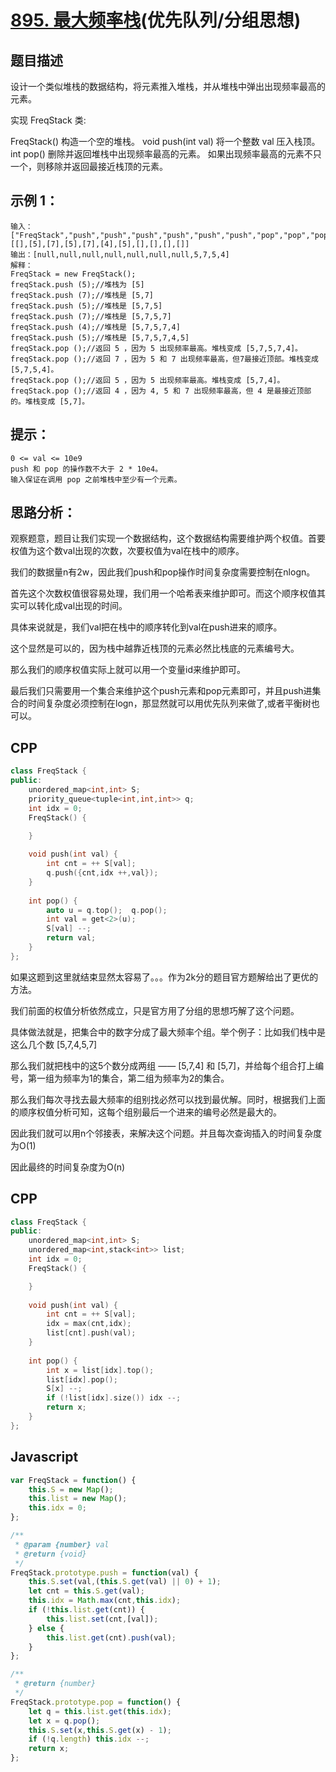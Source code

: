 # [895. 最大频率栈](https://leetcode.cn/problems/maximum-frequency-stack/)(优先队列/分组思想)

## 题目描述

设计一个类似堆栈的数据结构，将元素推入堆栈，并从堆栈中弹出出现频率最高的元素。

实现 FreqStack 类:

FreqStack() 构造一个空的堆栈。
void push(int val) 将一个整数 val 压入栈顶。
int pop() 删除并返回堆栈中出现频率最高的元素。
如果出现频率最高的元素不只一个，则移除并返回最接近栈顶的元素。
 

## 示例 1：
```
输入：
["FreqStack","push","push","push","push","push","push","pop","pop","pop","pop"],
[[],[5],[7],[5],[7],[4],[5],[],[],[],[]]
输出：[null,null,null,null,null,null,null,5,7,5,4]
解释：
FreqStack = new FreqStack();
freqStack.push (5);//堆栈为 [5]
freqStack.push (7);//堆栈是 [5,7]
freqStack.push (5);//堆栈是 [5,7,5]
freqStack.push (7);//堆栈是 [5,7,5,7]
freqStack.push (4);//堆栈是 [5,7,5,7,4]
freqStack.push (5);//堆栈是 [5,7,5,7,4,5]
freqStack.pop ();//返回 5 ，因为 5 出现频率最高。堆栈变成 [5,7,5,7,4]。
freqStack.pop ();//返回 7 ，因为 5 和 7 出现频率最高，但7最接近顶部。堆栈变成 [5,7,5,4]。
freqStack.pop ();//返回 5 ，因为 5 出现频率最高。堆栈变成 [5,7,4]。
freqStack.pop ();//返回 4 ，因为 4, 5 和 7 出现频率最高，但 4 是最接近顶部的。堆栈变成 [5,7]。
```

## 提示：
```
0 <= val <= 10e9
push 和 pop 的操作数不大于 2 * 10e4。
输入保证在调用 pop 之前堆栈中至少有一个元素。
```

## 思路分析：
观察题意，题目让我们实现一个数据结构，这个数据结构需要维护两个权值。首要权值为这个数val出现的次数，次要权值为val在栈中的顺序。

我们的数据量n有2w，因此我们push和pop操作时间复杂度需要控制在nlogn。

首先这个次数权值很容易处理，我们用一个哈希表来维护即可。而这个顺序权值其实可以转化成val出现的时间。

具体来说就是，我们val把在栈中的顺序转化到val在push进来的顺序。

这个显然是可以的，因为栈中越靠近栈顶的元素必然比栈底的元素编号大。

那么我们的顺序权值实际上就可以用一个变量id来维护即可。

最后我们只需要用一个集合来维护这个push元素和pop元素即可，并且push进集合的时间复杂度必须控制在logn，那显然就可以用优先队列来做了,或者平衡树也可以。

## CPP
```cpp
class FreqStack {
public:
    unordered_map<int,int> S;
    priority_queue<tuple<int,int,int>> q;
    int idx = 0;
    FreqStack() {

    }
    
    void push(int val) {
        int cnt = ++ S[val];
        q.push({cnt,idx ++,val});
    }
    
    int pop() {
        auto u = q.top();  q.pop();
        int val = get<2>(u);
        S[val] --;
        return val;
    }
};
```

如果这题到这里就结束显然太容易了。。。作为2k分的题目官方题解给出了更优的方法。

我们前面的权值分析依然成立，只是官方用了分组的思想巧解了这个问题。

具体做法就是，把集合中的数字分成了最大频率个组。举个例子：比如我们栈中是这么几个数 [5,7,4,5,7]

那么我们就把栈中的这5个数分成两组 —— [5,7,4] 和 [5,7]，并给每个组合打上编号，第一组为频率为1的集合，第二组为频率为2的集合。

那么我们每次寻找去最大频率的组别找必然可以找到最优解。同时，根据我们上面的顺序权值分析可知，这每个组别最后一个进来的编号必然是最大的。

因此我们就可以用n个邻接表，来解决这个问题。并且每次查询插入的时间复杂度为O(1)

因此最终的时间复杂度为O(n)

## CPP
```cpp
class FreqStack {
public:
    unordered_map<int,int> S;
    unordered_map<int,stack<int>> list;
    int idx = 0;
    FreqStack() {

    }
    
    void push(int val) {
        int cnt = ++ S[val];
        idx = max(cnt,idx);
        list[cnt].push(val);
    }
    
    int pop() {
        int x = list[idx].top();
        list[idx].pop();
        S[x] --;
        if (!list[idx].size()) idx --;
        return x;
    }
};
```


## Javascript
```Javascript
var FreqStack = function() {
    this.S = new Map();
    this.list = new Map();
    this.idx = 0;
};

/** 
 * @param {number} val
 * @return {void}
 */
FreqStack.prototype.push = function(val) {
    this.S.set(val,(this.S.get(val) || 0) + 1);
    let cnt = this.S.get(val);
    this.idx = Math.max(cnt,this.idx);
    if (!this.list.get(cnt)) {
        this.list.set(cnt,[val]);
    } else {
        this.list.get(cnt).push(val);
    }
};

/**
 * @return {number}
 */
FreqStack.prototype.pop = function() {
    let q = this.list.get(this.idx);
    let x = q.pop();
    this.S.set(x,this.S.get(x) - 1);
    if (!q.length) this.idx --;
    return x;
};
```

  
